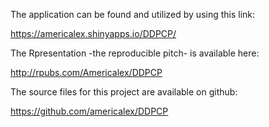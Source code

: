 The application can be found and utilized by using this link: 

https://americalex.shinyapps.io/DDPCP/

The Rpresentation -the reproducible pitch- is available here:

http://rpubs.com/Americalex/DDPCP

The source files for this project are available on github:

https://github.com/americalex/DDPCP


